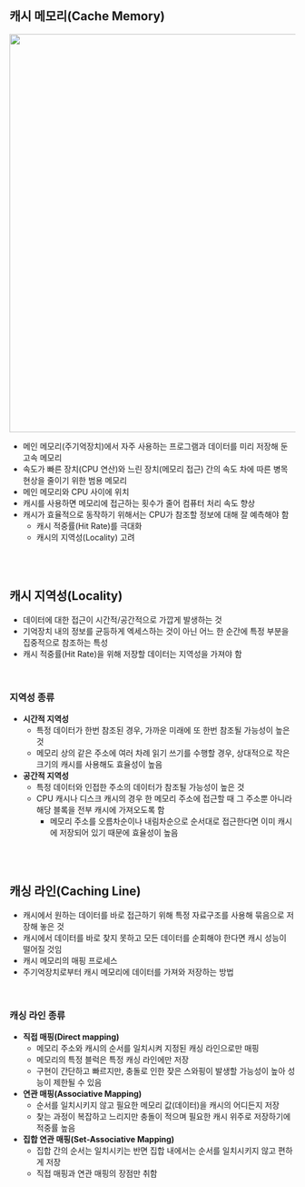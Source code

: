 ## **캐시 메모리(Cache Memory)**

<img src="https://user-images.githubusercontent.com/64777557/226156677-452e2fc3-ca44-498b-8616-bda6888bbe74.png" width="700">

-   메인 메모리(주기억장치)에서 자주 사용하는 프로그램과 데이터를 미리 저장해 둔  고속 메모리
-   속도가 빠른 장치(CPU 연산)와 느린 장치(메모리 접근) 간의 속도 차에 따른 병목 현상을 줄이기 위한 범용 메모리
-   메인 메모리와 CPU 사이에 위치
-   캐시를 사용하면 메모리에 접근하는 횟수가 줄어 컴퓨터 처리 속도 향상
-   캐시가 효율적으로 동작하기 위해서는 CPU가 참조할 정보에 대해 잘 예측해야 함
    -   캐시 적중률(Hit Rate)를 극대화
    -   캐시의 지역성(Locality) 고려

</br></br>

## **캐시 지역성(Locality)**
-   데이터에 대한 접근이 시간적/공간적으로 가깝게 발생하는 것
-   기억장치 내의 정보를 균등하게 엑세스하는 것이 아닌 어느 한 순간에 특정 부분을 집중적으로 참조하는 특성
-   캐시 적중률(Hit Rate)을 위해 저장할 데이터는 지역성을 가져야 함

</br>

### **지역성 종류**
-   **시간적 지역성**
    -   특정 데이터가 한번 참조된 경우, 가까운 미래에 또 한번 참조될 가능성이 높은 것
    -   메모리 상의 같은 주소에 여러 차례 읽기 쓰기를 수행할 경우, 상대적으로 작은 크기의 캐시를 사용해도 효율성이 높음
-   **공간적 지역성**
    -   특정 데이터와 인접한 주소의 데이터가 참조될 가능성이 높은 것
    -   CPU 캐시나 디스크 캐시의 경우 한 메모리 주소에 접근할 때 그 주소뿐 아니라 해당 블록을 전부 캐시에 가져오도록 함
        -   메모리 주소를 오름차순이나 내림차순으로 순서대로 접근한다면 이미 캐시에 저장되어 있기 때문에 효율성이 높음

</br></br>

## **캐싱 라인(Caching Line)**
-   캐시에서 원하는 데이터를 바로 접근하기 위해 특정 자료구조를 사용해 묶음으로 저장해 놓은 것
-   캐시에서 데이터를 바로 찾지 못하고 모든 데이터를 순회해야 한다면 캐시 성능이 떨어질 것임
-   캐시 메모리의 매핑 프로세스
-   주기억장치로부터 캐시 메모리에 데이터를 가져와 저장하는 방법

</br>

### **캐싱 라인 종류**
-   **직접 매핑(Direct mapping)**
    -   메모리 주소와 캐시의 순서를 일치시켜 지정된 캐싱 라인으로만 매핑
    -   메모리의 특정 블럭은 특정 캐싱 라인에만 저장
    -   구현이 간단하고 빠르지만, 충돌로 인한 잦은 스와핑이 발생할 가능성이 높아 성능이 제한될 수 있음
-   **연관 매핑(Associative Mapping)**
    -   순서를 일치시키지 않고 필요한 메모리 값(데이터)을 캐시의 어디든지 저장
    -   찾는 과정이 복잡하고 느리지만 충돌이 적으며 필요한 캐시 위주로 저장하기에 적중률 높음
-   **집합 연관 매핑(Set-Associative Mapping)**
    -   집합 간의 순서는 일치시키는 반면 집합 내에서는 순서를 일치시키지 않고 편하게 저장
    -   직접 매핑과 연관 매핑의 장점만 취함
